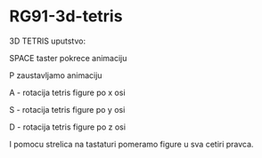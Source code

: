 # RG91-3d-tetris
3D TETRIS uputstvo:

SPACE taster pokrece animaciju

P zaustavljamo animaciju

A - rotacija tetris figure po x osi

S - rotacija tetris figure po y osi

D - rotacija tetris figure po z osi

I pomocu strelica na tastaturi pomeramo figure u sva cetiri pravca.
